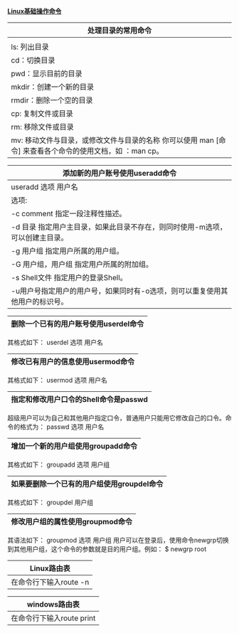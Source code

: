 [**Linux基础操作命令**]()

| 处理目录的常用命令 | 
| ------- | 
|         | 
| ls: 列出目录 | 
| cd：切换目录 | 
| pwd：显示目前的目录 | 
| mkdir：创建一个新的目录 | 
| rmdir：删除一个空的目录 | 
| cp: 复制文件或目录 | 
| rm: 移除文件或目录 | 
| mv: 移动文件与目录，或修改文件与目录的名称 你可以使用 man [命令] 来查看各个命令的使用文档，如 ：man cp。 | 


| 添加新的用户账号使用useradd命令  | 
| ------- | 
| useradd 选项 用户名  | 
|选项: |
|-c comment 指定一段注释性描述。| 
| -d 目录 指定用户主目录，如果此目录不存在，则同时使用-m选项，可以创建主目录。 | 
| -g 用户组 指定用户所属的用户组。 | 
| -G 用户组，用户组 指定用户所属的附加组。 | 
| -s Shell文件 指定用户的登录Shell。 | 
| -u用户号指定用户的用户号，如果同时有-o选项，则可以重复使用其他用户的标识号。|

| 删除一个已有的用户账号使用userdel命令| 
| ------- |
其格式如下： userdel 选项 用户名 

|修改已有用户的信息使用usermod命令|
| ------- |
其格式如下： usermod 选项 用户名 

|指定和修改用户口令的Shell命令是passwd|
| ------- |
超级用户可以为自己和其他用户指定口令，普通用户只能用它修改自己的口令。命令的格式为： passwd 选项 用户名

| 增加一个新的用户组使用groupadd命令| 
| ------- |
其格式如下： groupadd 选项 用户组 

|如果要删除一个已有的用户组使用groupdel命令|
| ------- |
其格式如下： groupdel 用户组 

|修改用户组的属性使用groupmod命令|
| ------- |
其语法如下： groupmod 选项 用户组 用户可以在登录后，使用命令newgrp切换到其他用户组，这个命令的参数就是目的用户组。例如： $ newgrp root

|Linux路由表|
| ------- |
|在命令行下输入route -n |

|windows路由表 |
| ------- |
|在命令行下输入route print|
